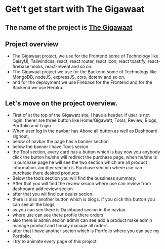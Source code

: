 # Get't get start with The Gigawaat

## The name of the project is  [The Gigawaat](https://the-gigawatt.web.app/)

## Project overview


* The Gigawaat project, we use for the Frontend some of Technology like. DaisyUI, Tailwindcss, react, react router, react icon, react toastify, react-firebase hooks, react-reveal and so on.
* The Gigawaat project we use for the Backend some of Technology like MongoDB, nodeJS, expressJS, cors, dotenv and so on.
* and for the deployment we use Firebase for the Frontend and for the Backend we use Heroku.

## Let's move on the project overview.

* First of at the top of the Gigawatt site, I have a header. If user is not login. therer are three button like Home/Gigawatt, Tools, Review, Blogs, Portfolio and Login 
* When user log in the navbar has Above all button as well as Dashboard signout, 
* below of navbar the page has a banner section
* below the banner I have Tools secion
* the Tool section, every card has a button which is buy now you anybody click the button he/she will redirect the purchase page, when he/she is in purchase page he will see the two section which are all product information. another section is Purchase section where use can purchase there desired products
* Below the tools section you will find the bussiness summary.
* After that you will find the review secion where use can review from dashboard add review secion
* after that you wil find our dealer secion.
* there is also another button which is blogs. if you click this button you can see all the blogs,
* as you can see there is Dashboard secion in the navbar.
* where use can see there profile there orders 
* also there is admin secion admin can see add a product make admin manage product and finnaly manage all orders
*  after that I have another secion which is Portfolio where you can see my Portfolio.
* I try to animate every page of this project. 


